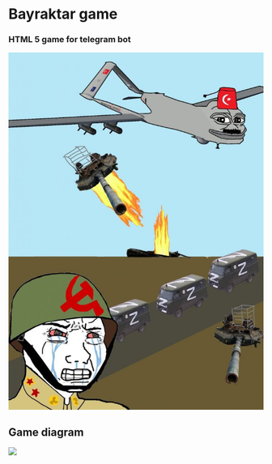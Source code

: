# Bayraktar game

### HTML 5 game for telegram bot

![](docs/res/bayraktar_logo.jpg)

## Game diagram

[![](https://mermaid.ink/img/pako:eNpdkE9vwjAMxb9KlDOjox0FcuAwbdoOm7QNdsslNG4bkTpd4iAhxHdfCmP_crCi9362nn3gldPABQ_wEQEruDOq8aqTKPE9gL9aLm8dCbYi5Yn1Vu0NNqxRHUhMRrIfqbPTkyLYG2jjoSKJ1rmevZxxiSy9H-5f00CxiGQsA9QST-UP_fy6XrONd1vwgj3BDizrnUEKEn9Zl6h_gXPIYRXBHtI45iFEmxLyEe_Ad8rotP1hyCg5tZAW4yJ9tfJbySUeExd7rQjutSHnuaiVDTDiKpJb7bHignyEC_R1vm_KOqUhNR047fvhzo0JlEZWDmvTDHr0NsktUR9Elg32uDHUxs24cl0WjG7T5dvdoszKvJyrvIByVqhpUehqM1nM6_xmUuvZ9SRX_Hg8fgJzoZ5i)](https://mermaid.live/edit#pako:eNpdkE9vwjAMxb9KlDOjox0FcuAwbdoOm7QNdsslNG4bkTpd4iAhxHdfCmP_crCi9362nn3gldPABQ_wEQEruDOq8aqTKPE9gL9aLm8dCbYi5Yn1Vu0NNqxRHUhMRrIfqbPTkyLYG2jjoSKJ1rmevZxxiSy9H-5f00CxiGQsA9QST-UP_fy6XrONd1vwgj3BDizrnUEKEn9Zl6h_gXPIYRXBHtI45iFEmxLyEe_Ad8rotP1hyCg5tZAW4yJ9tfJbySUeExd7rQjutSHnuaiVDTDiKpJb7bHignyEC_R1vm_KOqUhNR047fvhzo0JlEZWDmvTDHr0NsktUR9Elg32uDHUxs24cl0WjG7T5dvdoszKvJyrvIByVqhpUehqM1nM6_xmUuvZ9SRX_Hg8fgJzoZ5i)
